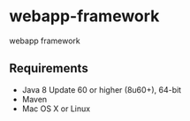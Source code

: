 # webapp-framework

webapp framework

## Requirements
* Java 8 Update 60 or higher (8u60+), 64-bit
* Maven
* Mac OS X or Linux
